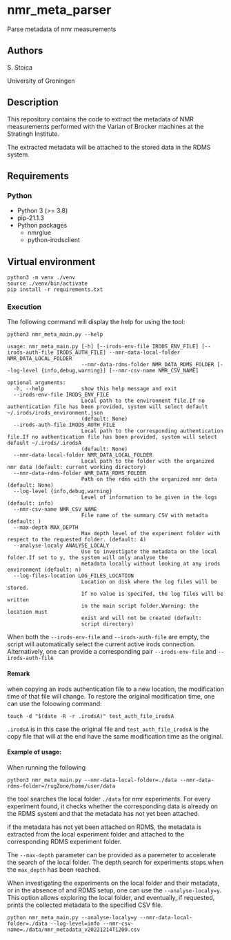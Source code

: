 # nmr_meta_parser
Parse metadata of nmr measurements 

## Authors

S. Stoica

University of Groningen


##  Description

This repository contains the code to extract the metadata of NMR measurements performed with the Varian of Brocker machines at the Stratingh Institute. 

The extracted metadata will be attached to the stored data in the RDMS system. 
## Requirements
### Python

- Python 3 (>= 3.8)
- pip-21.1.3
- Python packages
  - nmrglue
  - python-irodsclient


## Virtual environment
```
python3 -m venv ./venv
source ./venv/bin/activate
pip install -r requirements.txt
```

### Execution

The following command will display the help for using the tool:

```
python3 nmr_meta_main.py --help 

usage: nmr_meta_main.py [-h] [--irods-env-file IRODS_ENV_FILE] [--irods-auth-file IRODS_AUTH_FILE] --nmr-data-local-folder NMR_DATA_LOCAL_FOLDER
                        --nmr-data-rdms-folder NMR_DATA_RDMS_FOLDER [--log-level {info,debug,warning}] [--nmr-csv-name NMR_CSV_NAME]

optional arguments:
  -h, --help            show this help message and exit
  --irods-env-file IRODS_ENV_FILE
                        Local path to the environment file.If no authentication file has been provided, system will select default ~/.irods/irods_environment.json
                        (default: None)
  --irods-auth-file IRODS_AUTH_FILE
                        Local path to the corresponding authentication file.If no authentication file has been provided, system will select default ~/.irods/.irodsA
                        (default: None)
  --nmr-data-local-folder NMR_DATA_LOCAL_FOLDER
                        Local path to the folder with the organized nmr data (default: current working directory)
  --nmr-data-rdms-folder NMR_DATA_RDMS_FOLDER
                        Path on the rdms with the organized nmr data (default: None)
  --log-level {info,debug,warning}
                        Level of information to be given in the logs (default: info)
  --nmr-csv-name NMR_CSV_NAME
                        File name of the summary CSV with metadta (default: )
  --max-depth MAX_DEPTH
                        Max depth level of the experiment folder with respect to the requested folder. (default: 4)
  --analyse-localy ANALYSE_LOCALY
                        Use to investigate the metadata on the local folder.If set to y, the system will only analyse the
                        metadata locally without looking at any irods environment (default: n)
  --log-files-location LOG_FILES_LOCATION
                        Location on disk where the log files will be stored.
                        If no value is specifed, the log files will be written
                        in the main script folder.Warning: the location must
                        exist and will not be created (default:
                        script directory)

```
When both the `--irods-env-file` and `--irods-auth-file` are empty, the script will automatically select the current active irods connection. Alternatively, one can provide a corresponding pair `--irods-env-file` and `--irods-auth-file` 

#### Remark
 when copying an irods authentication file to a new location, the modification time of that file will change. To restore the original modification time, one can use the foloowing command:
 
 ```
 touch -d "$(date -R -r .irodsA)" test_auth_file_irodsA
 ``` 

`.irodsA` is in this case the original file  and `test_auth_file_irodsA` is the copy file that will at the end have the same modification time as the original. 

#### Example of usage:

When running the following 

```
python3 nmr_meta_main.py --nmr-data-local-folder=./data --nmr-data-rdms-folder=/rugZone/home/user/data
```

the tool searches the local folder `./data` for nmr experiments. For every experiment found, it checks whether the corresponding data is already on the RDMS system and that the metadata has not yet been attached.

if the metadata has not yet been attached on RDMS, the metadata is extracted from the local experiment folder and attached to the corresponding RDMS experiment folder. 

The `--max-depth` parameter can be provided as a paremeter to accelerate the search of the local folder. The depth search for experiments stops when the `max_depth` has been reached.

When investigating the experiments on the local folder and their metadata, or in the absence of and RDMS setup, one can use the `--analyse-localy=y`. This option allows exploring the local folder, and eventually, if requested, prints the collected metadata to the specified CSV file.

```
python nmr_meta_main.py --analyse-localy=y --nmr-data-local-folder=./data --log-level=info --nmr-csv-name=./data/nmr_metadata_v20221214T1200.csv
```
